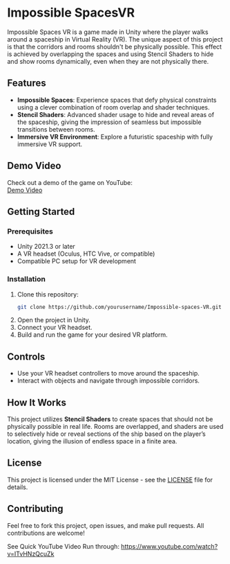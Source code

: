 # Impossible SpacesVR
Impossible Spaces VR is a game made in Unity where the player walks around a spaceship in Virtual Reality (VR). The unique aspect of this project is that the corridors and rooms shouldn't be physically possible. This effect is achieved by overlapping the spaces and using Stencil Shaders to hide and show rooms dynamically, even when they are not physically there.

## Features
- **Impossible Spaces**: Experience spaces that defy physical constraints using a clever combination of room overlap and shader techniques.
- **Stencil Shaders**: Advanced shader usage to hide and reveal areas of the spaceship, giving the impression of seamless but impossible transitions between rooms.
- **Immersive VR Environment**: Explore a futuristic spaceship with fully immersive VR support.

## Demo Video
Check out a demo of the game on YouTube:  
[Demo Video](https://www.youtube.com/watch?v=ITvHNzQcuZk)

## Getting Started

### Prerequisites
- Unity 2021.3 or later
- A VR headset (Oculus, HTC Vive, or compatible)
- Compatible PC setup for VR development

### Installation
1. Clone this repository:
   ```bash
   git clone https://github.com/yourusername/Impossible-spaces-VR.git
   ```
2. Open the project in Unity.
3. Connect your VR headset.
4. Build and run the game for your desired VR platform.

## Controls
- Use your VR headset controllers to move around the spaceship.
- Interact with objects and navigate through impossible corridors.

## How It Works
This project utilizes **Stencil Shaders** to create spaces that should not be physically possible in real life. Rooms are overlapped, and shaders are used to selectively hide or reveal sections of the ship based on the player’s location, giving the illusion of endless space in a finite area.

## License
This project is licensed under the MIT License - see the [LICENSE](LICENSE) file for details.

## Contributing
Feel free to fork this project, open issues, and make pull requests. All contributions are welcome!


See Quick YouTube Video Run through:
https://www.youtube.com/watch?v=ITvHNzQcuZk
